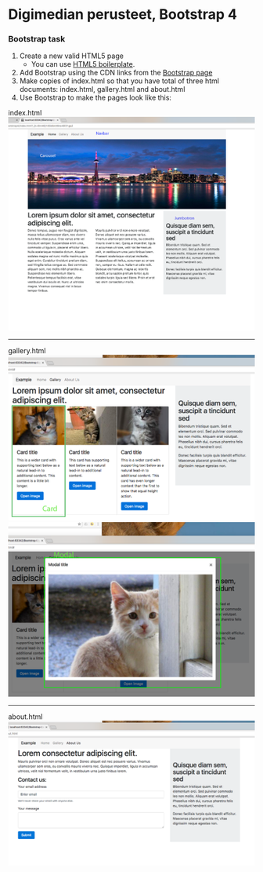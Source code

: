 # Digimedian perusteet, Bootstrap 4


### Bootstrap task

1. Create a new valid HTML5 page
    - You can use [HTML5 boilerplate](https://html5boilerplate.com).
2. Add Bootstrap using the CDN links from the [Bootstrap page](https://getbootstrap.com/docs/4.0/getting-started/introduction/)
3. Make copies of index.html so that you have total of three html documents: index.html, gallery.html and about.html
4. Use Bootstrap to make the pages look like this:

index.html
    ![Index screenshot](https://raw.githubusercontent.com/ilkkamtk/mpjkk/master/Week1/images/index.png)
___

gallery.html
![Index screenshot](https://raw.githubusercontent.com/ilkkamtk/mpjkk/master/Week1/images/gallery1.png)
![Index screenshot](https://raw.githubusercontent.com/ilkkamtk/mpjkk/master/Week1/images/gallery2.png)
___

about.html
![Index screenshot](https://raw.githubusercontent.com/ilkkamtk/mpjkk/master/Week1/images/about.png)
